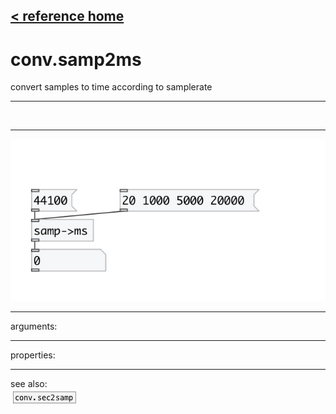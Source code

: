[< reference home](index.html)
---

# conv.samp2ms


convert samples to time according to samplerate

---

<br>


---


![example](examples/conv.samp2ms-example.jpg)

---
arguments:


---
properties:


---
see also:<br>
[![conv.sec2samp](img/object_conv.sec2samp.png)](conv.sec2samp.html)

